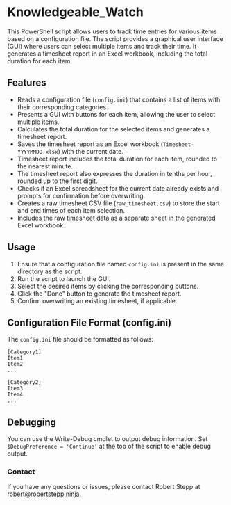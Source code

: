 # Knowledgeable_Watch

This PowerShell script allows users to track time entries for various items based on a configuration file. The script
provides a graphical user interface (GUI) where users can select multiple items and track their time. It generates a 
timesheet report in an Excel workbook, including the total duration for each item.

## Features

- Reads a configuration file (`config.ini`) that contains a list of items with their corresponding categories.
- Presents a GUI with buttons for each item, allowing the user to select multiple items.
- Calculates the total duration for the selected items and generates a timesheet report.
- Saves the timesheet report as an Excel workbook (`Timesheet-YYYYMMDD.xlsx`) with the current date.
- Timesheet report includes the total duration for each item, rounded to the nearest minute.
- The timesheet report also expresses the duration in tenths per hour, rounded up to the first digit.
- Checks if an Excel spreadsheet for the current date already exists and prompts for confirmation before overwriting.
- Creates a raw timesheet CSV file (`raw_timesheet.csv`) to store the start and end times of each item selection.
- Includes the raw timesheet data as a separate sheet in the generated Excel workbook.

## Usage

1. Ensure that a configuration file named `config.ini` is present in the same directory as the script.
2. Run the script to launch the GUI.
3. Select the desired items by clicking the corresponding buttons.
4. Click the "Done" button to generate the timesheet report.
5. Confirm overwriting an existing timesheet, if applicable.

## Configuration File Format (config.ini)

The `config.ini` file should be formatted as follows:

```plaintext
[Category1]
Item1
Item2
...

[Category2]
Item3
Item4
...
```

## Debugging

You can use the Write-Debug cmdlet to output debug information. Set `$DebugPreference = 'Continue'` at the top of the script to enable debug output.
### Contact

If you have any questions or issues, please contact Robert Stepp at robert@robertstepp.ninja.